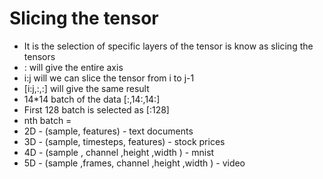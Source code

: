 # Slicing the tensor 
- It is the selection of specific layers of the tensor is know as slicing the tensors
- : will give the entire axis
- i:j will we can slice the tensor from i to j-1
- [i:j,:,:] will give the same result
- 14*14 batch of the data [:,14:,14:]
-  First 128 batch is selected as [:128]
- nth batch = 
- 2D - (sample, features) - text documents
- 3D - (sample, timesteps, features) - stock prices
- 4D - (sample , channel ,height ,width ) - mnist
- 5D - (sample ,frames, channel ,height ,width ) - video
